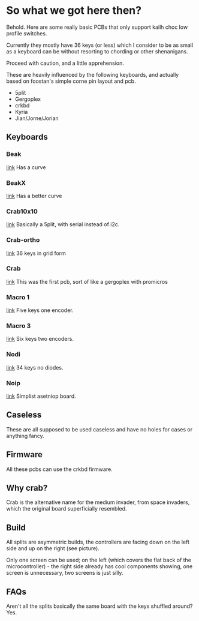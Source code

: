 # So what we got here then? 

Behold. Here are some really basic PCBs that only support kailh choc low profile switches.

Currently they mostly have 36 keys (or less) which I consider to be as small as a keyboard can be without resorting to chording or other shenanigans.

Proceed with caution, and a little apprehension.

These are heavily influenced by the following keyboards, and actually based on foostan's simple corne pin layout and pcb. 

* 5plit
* Gergoplex
* crkbd
* Kyria
* Jian/Jorne/Jorian

## Keyboards

### Beak
[link](beak)
Has a curve

### BeakX
[link](beakX)
Has a better curve

### Crab10x10
[link](crab-10x10)
Basically a 5plit, with serial instead of i2c.

### Crab-ortho
[link](crab-ortho)
36 keys in grid form

### Crab
[link](crab)
This was the first pcb, sort of like a gergoplex with promicros

### Macro 1
[link](macro1)
Five keys one encoder. 

### Macro 3
[link](macro1)
Six keys two encoders. 

### Nodi
[link](nodi)
34 keys no diodes.  

### Noip
[link](noip)
Simplist asetniop board.


## Caseless

These are all supposed to be used caseless and have no holes for cases or anything fancy.

## Firmware

All these pcbs can use the crkbd firmware. 

## Why crab? 
Crab is the alternative name for the medium invader, from space invaders, which the original board superficially resembled.

## Build

All splits are asymmetric builds, the controllers are facing down on the left side and up on the right (see picture).

Only one screen can be used; on the left (which covers the flat back of the microcontroller) - the right side already has cool components showing, one screen is unnecessary, two screens is just silly. 

## FAQs

Aren't all the splits basically the same board with the keys shuffled around? Yes.
